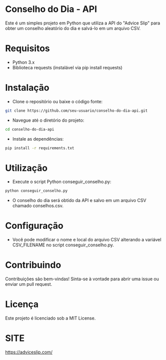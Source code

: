 # Conselho do Dia - API

Este é um simples projeto em Python que utiliza a API do "Advice Slip" para obter um conselho aleatório do dia e salvá-lo em um arquivo CSV.

# Requisitos
- Python 3.x
- Biblioteca requests (instalável via pip install requests)

# Instalação
- Clone o repositório ou baixe o código fonte:
```sh
git clone https://github.com/seu-usuario/conselho-do-dia-api.git
```

- Navegue até o diretório do projeto:
```sh
cd conselho-do-dia-api
```

- Instale as dependências:
```sh
pip install -r requirements.txt
```

# Utilização
- Execute o script Python conseguir_conselho.py:
```sh
python conseguir_conselho.py
```

- O conselho do dia será obtido da API e salvo em um arquivo CSV chamado conselhos.csv.

# Configuração
- Você pode modificar o nome e local do arquivo CSV alterando a variável CSV_FILENAME no script conseguir_conselho.py.

# Contribuindo
Contribuições são bem-vindas! Sinta-se à vontade para abrir uma issue ou enviar um pull request.

# Licença
Este projeto é licenciado sob a MIT License.

# SITE
https://adviceslip.com/
